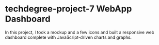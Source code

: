 # techdegree-project-7 WebApp Dashboard

In this project, I took a mockup and a few icons and built a responsive web dashboard complete with JavaScript-driven charts and graphs.
